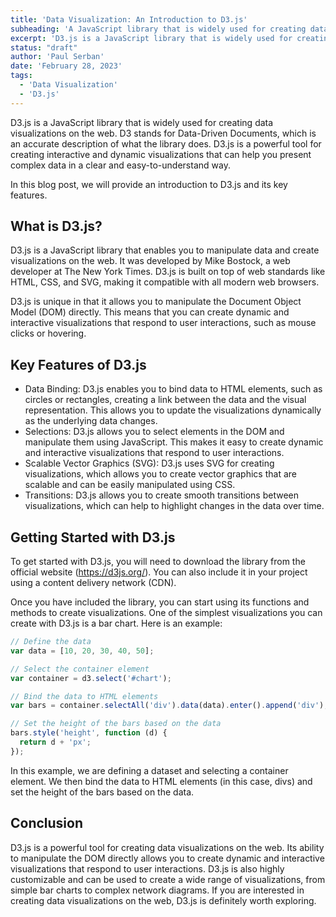 ```yaml
---
title: 'Data Visualization: An Introduction to D3.js'
subheading: 'A JavaScript library that is widely used for creating data visualizations on the web'
excerpt: 'D3.js is a JavaScript library that is widely used for creating data visualizations on the web. D3 stands for Data-Driven Documents, which is an accurate description of what the library does. D3.js is a powerful tool for creating interactive and dynamic visualizations that can help you present complex data in a clear and easy-to-understand way.'
status: "draft"
author: 'Paul Serban'
date: 'February 28, 2023'
tags:
  - 'Data Visualization'
  - 'D3.js'
---
```


D3.js is a JavaScript library that is widely used for creating data visualizations on the web. D3 stands for Data-Driven Documents, which is an accurate description of what the library does. D3.js is a powerful tool for creating interactive and dynamic visualizations that can help you present complex data in a clear and easy-to-understand way.

In this blog post, we will provide an introduction to D3.js and its key features.

## What is D3.js?

D3.js is a JavaScript library that enables you to manipulate data and create visualizations on the web. It was developed by Mike Bostock, a web developer at The New York Times. D3.js is built on top of web standards like HTML, CSS, and SVG, making it compatible with all modern web browsers.

D3.js is unique in that it allows you to manipulate the Document Object Model (DOM) directly. This means that you can create dynamic and interactive visualizations that respond to user interactions, such as mouse clicks or hovering.

## Key Features of D3.js

- Data Binding: D3.js enables you to bind data to HTML elements, such as circles or rectangles, creating a link between the data and the visual representation. This allows you to update the visualizations dynamically as the underlying data changes.
- Selections: D3.js allows you to select elements in the DOM and manipulate them using JavaScript. This makes it easy to create dynamic and interactive visualizations that respond to user interactions.
- Scalable Vector Graphics (SVG): D3.js uses SVG for creating visualizations, which allows you to create vector graphics that are scalable and can be easily manipulated using CSS.
- Transitions: D3.js allows you to create smooth transitions between visualizations, which can help to highlight changes in the data over time.

## Getting Started with D3.js

To get started with D3.js, you will need to download the library from the official website (https://d3js.org/). You can also include it in your project using a content delivery network (CDN).

Once you have included the library, you can start using its functions and methods to create visualizations. One of the simplest visualizations you can create with D3.js is a bar chart. Here is an example:

```javascript
// Define the data
var data = [10, 20, 30, 40, 50];

// Select the container element
var container = d3.select('#chart');

// Bind the data to HTML elements
var bars = container.selectAll('div').data(data).enter().append('div');

// Set the height of the bars based on the data
bars.style('height', function (d) {
  return d + 'px';
});
```

In this example, we are defining a dataset and selecting a container element. We then bind the data to HTML elements (in this case, divs) and set the height of the bars based on the data.

## Conclusion

D3.js is a powerful tool for creating data visualizations on the web. Its ability to manipulate the DOM directly allows you to create dynamic and interactive visualizations that respond to user interactions. D3.js is also highly customizable and can be used to create a wide range of visualizations, from simple bar charts to complex network diagrams. If you are interested in creating data visualizations on the web, D3.js is definitely worth exploring.
